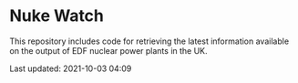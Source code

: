# Nuke Watch

This repository includes code for retrieving the latest information available on the output of EDF nuclear power plants in the UK.

Last updated: 2021-10-03 04:09
